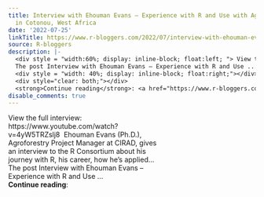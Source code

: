 ```yaml
---
title: Interview with Ehouman Evans – Experience with R and Use with Agroforestry
  in Cotonou, West Africa
date: '2022-07-25'
linkTitle: https://www.r-bloggers.com/2022/07/interview-with-ehouman-evans-experience-with-r-and-use-with-agroforestry-in-cotonou-west-africa/
source: R-bloggers
description: |-
  <div style = "width:60%; display: inline-block; float:left; "> View the full interview: https://www.youtube.com/watch?v=4yW5TRZslj8  Ehouman Evans (Ph.D.), Agroforestry Project Manager at CIRAD, gives an interview to the R Consortium about his journey with R, his career, how he’s applied...<br />
  The post Interview with Ehouman Evans – Experience with R and Use ...</div>
  <div style = "width: 40%; display: inline-block; float:right;"></div>
  <div style="clear: both;"></div>
  <strong>Continue reading</strong>: <a href="https://www.r-bloggers.com/2022/07/interview-with-ehouman-evans-experience-with-r- ...
disable_comments: true
---
```

<div style = "width:60%; display: inline-block; float:left; "> View the full interview: https://www.youtube.com/watch?v=4yW5TRZslj8  Ehouman Evans (Ph.D.), Agroforestry Project Manager at CIRAD, gives an interview to the R Consortium about his journey with R, his career, how he’s applied...<br />
The post Interview with Ehouman Evans – Experience with R and Use ...</div>
<div style = "width: 40%; display: inline-block; float:right;"></div>
<div style="clear: both;"></div>
<strong>Continue reading</strong>: <a href="https://www.r-bloggers.com/2022/07/interview-with-ehouman-evans-experience-with-r- ...